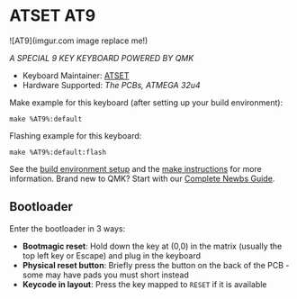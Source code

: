 # ATSET AT9

![AT9](imgur.com image replace me!)

*A SPECIAL 9 KEY KEYBOARD POWERED BY QMK*

* Keyboard Maintainer: [ATSET](https://github.com/%USER_NAME%)
* Hardware Supported: *The PCBs, ATMEGA 32u4*

Make example for this keyboard (after setting up your build environment):

    make %AT9%:default

Flashing example for this keyboard:

    make %AT9%:default:flash
See the [build environment setup](https://docs.qmk.fm/#/getting_started_build_tools) and the [make instructions](https://docs.qmk.fm/#/getting_started_make_guide) for more information. Brand new to QMK? Start with our [Complete Newbs Guide](https://docs.qmk.fm/#/newbs).

## Bootloader

Enter the bootloader in 3 ways:

* **Bootmagic reset**: Hold down the key at (0,0) in the matrix (usually the top left key or Escape) and plug in the keyboard
* **Physical reset button**: Briefly press the button on the back of the PCB - some may have pads you must short instead
* **Keycode in layout**: Press the key mapped to `RESET` if it is available
